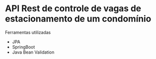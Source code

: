 # API Rest de controle de vagas de estacionamento de um condomínio

Ferramentas utilizadas
* JPA
* SpringBoot
* Java Bean Validation

